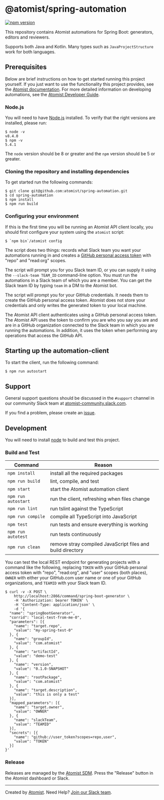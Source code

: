 # @atomist/spring-automation

[![npm version](https://badge.fury.io/js/%40atomist%2Fspring-automation.svg)](https://badge.fury.io/js/%40atomist%2Fspring-automation)

This repository contains Atomist automations for Spring Boot:
generators, editors and reviewers.

Supports both Java and Kotlin. Many types such as `JavaProjectStructure` work
for both languages.

## Prerequisites

Below are brief instructions on how to get started running this
project yourself.  If you just want to use the functionality this
project provides, see the [Atomist documentation][docs].  For more
detailed information on developing automations, see
the [Atomist Developer Guide][dev].

[docs]: https://docs.atomist.com/ (Atomist User Guide)
[dev]: https://docs.atomist.com/developer/ (Atomist Developer Guide)

### Node.js

You will need to have [Node.js][node] installed.  To verify that the
right versions are installed, please run:

```
$ node -v
v8.4.0
$ npm -v
5.4.1
```

The `node` version should be 8 or greater and the `npm` version should
be 5 or greater.

[node]: https://nodejs.org/ (Node.js)

### Cloning the repository and installing dependencies

To get started run the following commands:

```
$ git clone git@github.com:atomist/spring-automation.git
$ cd spring-automation
$ npm install
$ npm run build
```

### Configuring your environment

If this is the first time you will be running an Atomist API client
locally, you should first configure your system using the `atomist`
script:

```
$ `npm bin`/atomist config
```

The script does two things: records what Slack team you want your
automations running in and creates
a [GitHub personal access token][token] with "repo" and "read:org"
scopes.

The script will prompt you for you Slack team ID, or you can supply it
using the `--slack-team TEAM_ID` command-line option.  You must run
the automations in a Slack team of which you are a member.  You can
get the Slack team ID by typing `team` in a DM to the Atomist bot.

The script will prompt you for your GitHub credentials.  It needs them
to create the GitHub personal access token.  Atomist does not store
your credentials and only writes the generated token to your local
machine.

The Atomist API client authenticates using a GitHub personal access
token.  The Atomist API uses the token to confirm you are who you say
you are and are in a GitHub organization connected to the Slack team
in which you are running the automations.  In addition, it uses the
token when performing any operations that access the GitHub API.

[token]: https://github.com/settings/tokens (GitHub Personal Access Tokens)

## Starting up the automation-client

To start the client, run the following command:

```
$ npm run autostart
```

## Support

General support questions should be discussed in the `#support`
channel in our community Slack team
at [atomist-community.slack.com][slack].

If you find a problem, please create an [issue][].

[issue]: https://github.com/atomist/spring-automation/issues

## Development

You will need to install [node][] to build and test this project.

### Build and Test

Command | Reason
------- | ------
`npm install` | install all the required packages
`npm run build` | lint, compile, and test
`npm start` | start the Atomist automation client
`npm run autostart` | run the client, refreshing when files change
`npm run lint` | run tslint against the TypeScript
`npm run compile` | compile all TypeScript into JavaScript
`npm test` | run tests and ensure everything is working
`npm run autotest` | run tests continuously
`npm run clean` | remove stray compiled JavaScript files and build directory

You can test the local REST endpoint for generating projects with a
command like the following, replacing `TOKEN` with your GitHub
personal access token with "repo", "read:org", and "user" scopes (both
places), `OWNER` with either your GitHub.com user name or one of your
GitHub organizations, and `TEAMID` with your Slack team ID.

```
$ curl -v -X POST \
    http://localhost:2866/command/spring-boot-generator \
    -H 'Authorization: bearer TOKEN' \
    -H 'Content-Type: application/json' \
    -d '{
  "name": "springBootGenerator",
  "corrid": "local-test-from-me-0",
  "parameters": [{
    "name": "target.repo",
    "value": "my-spring-test-0"
  }, {
    "name": "groupId",
    "value": "com.atomist"
  }, {
    "name": "artifactId",
    "value": "demo-test"
  }, {
    "name": "version",
    "value": "0.1.0-SNAPSHOT"
  }, {
    "name": "rootPackage",
    "value": "com.atomist"
  }, {
    "name": "target.description",
    "value": "this is only a test"
  }],
  "mapped_parameters": [{
    "name": "target.owner",
    "value": "OWNER"
  }, {
    "name": "slackTeam",
    "value": "TEAMID"
  }],
  "secrets": [{
    "name": "github://user_token?scopes=repo,user",
    "value": "TOKEN"
  }]
}'
```

### Release

Releases are managed by the [Atomist SDM][atomist-sdm].  Press the
"Release" button in the Atomist dashboard or Slack.

[atomist-sdm]: https://github.com/atomist/atomist-sdm (Atomist Software Delivery Machine)

---

Created by [Atomist][atomist].
Need Help?  [Join our Slack team][slack].

[atomist]: https://atomist.com/ (Atomist - How Teams Deliver Software)
[slack]: https://join.atomist.com (Atomist Community Slack)
